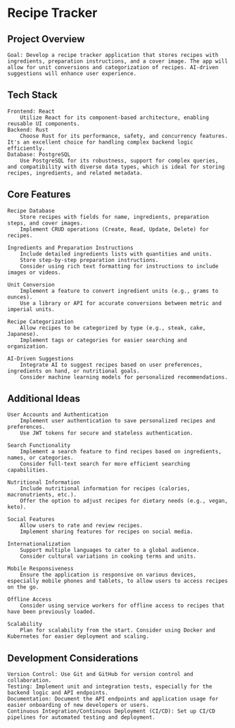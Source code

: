 # Recipe Tracker

## Project Overview

    Goal: Develop a recipe tracker application that stores recipes with ingredients, preparation instructions, and a cover image. The app will allow for unit conversions and categorization of recipes. AI-driven suggestions will enhance user experience.

## Tech Stack

    Frontend: React
        Utilize React for its component-based architecture, enabling reusable UI components.
    Backend: Rust
        Choose Rust for its performance, safety, and concurrency features. It's an excellent choice for handling complex backend logic efficiently.
    Database: PostgreSQL
        Use PostgreSQL for its robustness, support for complex queries, and compatibility with diverse data types, which is ideal for storing recipes, ingredients, and related metadata.

## Core Features

    Recipe Database
        Store recipes with fields for name, ingredients, preparation steps, and cover images.
        Implement CRUD operations (Create, Read, Update, Delete) for recipes.

    Ingredients and Preparation Instructions
        Include detailed ingredients lists with quantities and units.
        Store step-by-step preparation instructions.
        Consider using rich text formatting for instructions to include images or videos.

    Unit Conversion
        Implement a feature to convert ingredient units (e.g., grams to ounces).
        Use a library or API for accurate conversions between metric and imperial units.

    Recipe Categorization
        Allow recipes to be categorized by type (e.g., steak, cake, Japanese).
        Implement tags or categories for easier searching and organization.

    AI-Driven Suggestions
        Integrate AI to suggest recipes based on user preferences, ingredients on hand, or nutritional goals.
        Consider machine learning models for personalized recommendations.

## Additional Ideas

    User Accounts and Authentication
        Implement user authentication to save personalized recipes and preferences.
        Use JWT tokens for secure and stateless authentication.

    Search Functionality
        Implement a search feature to find recipes based on ingredients, names, or categories.
        Consider full-text search for more efficient searching capabilities.

    Nutritional Information
        Include nutritional information for recipes (calories, macronutrients, etc.).
        Offer the option to adjust recipes for dietary needs (e.g., vegan, keto).

    Social Features
        Allow users to rate and review recipes.
        Implement sharing features for recipes on social media.

    Internationalization
        Support multiple languages to cater to a global audience.
        Consider cultural variations in cooking terms and units.

    Mobile Responsiveness
        Ensure the application is responsive on various devices, especially mobile phones and tablets, to allow users to access recipes on the go.

    Offline Access
        Consider using service workers for offline access to recipes that have been previously loaded.

    Scalability
        Plan for scalability from the start. Consider using Docker and Kubernetes for easier deployment and scaling.

## Development Considerations

    Version Control: Use Git and GitHub for version control and collaboration.
    Testing: Implement unit and integration tests, especially for the backend logic and API endpoints.
    Documentation: Document the API endpoints and application usage for easier onboarding of new developers or users.
    Continuous Integration/Continuous Deployment (CI/CD): Set up CI/CD pipelines for automated testing and deployment.
